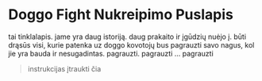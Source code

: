 # Doggo Fight Nukreipimo Puslapis

tai tinklalapis. jame yra daug istoriją. daug prakaito ir įgūdzių nuėjo į. būti drąsūs visi, kurie patenka uz doggo kovotojų bus pagrauzti savo nagus, kol jie yra bauda ir nesugadintas. pagrauzti. pagrauzti ... pagrauzti

> instrukcijas įtraukti čia
